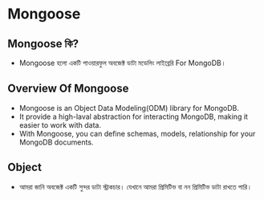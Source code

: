 # Mongoose

## Mongoose কি?

- Mongoose হলো একটি পাওয়ারফুল অবজেক্ট ডাটা মডেলিং লাইব্রেরি For MongoDB।

## Overview Of Mongoose

- Mongoose is an Object Data Modeling(ODM) library for MongoDB.
- It provide a high-laval abstraction for interacting MongoDB, making it easier to work with data.
- With Mongoose, you can define schemas, models, relationship for your MongoDB documents.

## Object

- আমরা জানি অবজেক্ট একটি সুন্দর ডাটা স্ট্রাকচার। যেখানে আমরা প্রিমিটিভ বা নন প্রিমিটিভ ডাটা রাখতে পারি।
